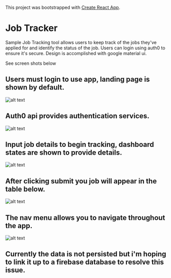 This project was bootstrapped with [Create React App](https://github.com/facebookincubator/create-react-app).

# Job Tracker
Sample Job Tracking tool allows users to keep track of the jobs they've applied for and identify the status of the job. Users can login using auth0 to ensure it's secure. Design is accomplished with google material ui.

See screen shots below

## Users must login to use app, landing page is shown by default.
![alt text](https://user-images.githubusercontent.com/20272116/28486990-598779d2-6e4e-11e7-98ff-57480ea871c2.png)

## Auth0 api provides authentication services.
![alt text](https://user-images.githubusercontent.com/20272116/28486993-5c252464-6e4e-11e7-8744-11e4c7715165.png)

## Input job details to begin tracking, dashboard states are shown to provide details.
![alt text](https://user-images.githubusercontent.com/20272116/28486995-5e8dae6a-6e4e-11e7-99c2-a1e6989f4b5a.png)

## After clicking submit you job will appear in the table below.
![alt text](https://user-images.githubusercontent.com/20272116/28486997-60c7bd56-6e4e-11e7-85dd-59962d340f4a.png)

## The nav menu allows you to navigate throughout the app.
![alt text](https://user-images.githubusercontent.com/20272116/28487005-9421a5e0-6e4e-11e7-9e29-efa5b2fee2ef.png)

## Currently the data is not persisted but i'm hoping to link it up to a firebase database to resolve this issue.
